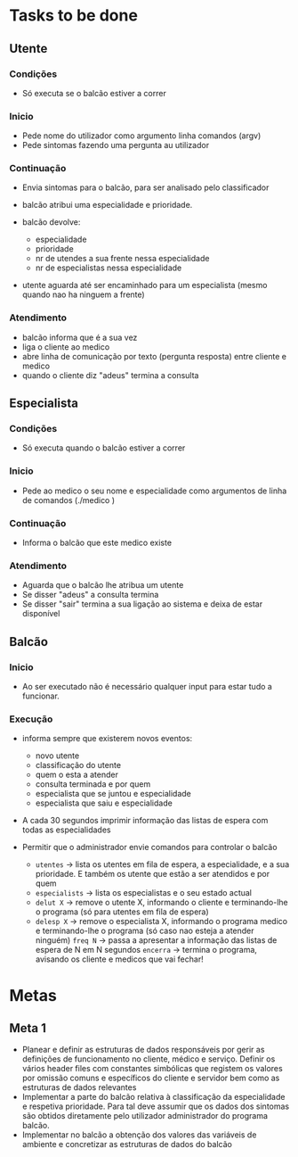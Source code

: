 # Tasks to be done

## Utente

### Condições

- Só executa se o balcão estiver a correr

### Inicio

- Pede nome do utilizador como argumento linha comandos (argv)
- Pede sintomas fazendo uma pergunta au utilizador

### Continuação

- Envia sintomas para o balcão, para ser analisado pelo classificador
- balcão atribui uma especialidade e prioridade.
- balcão devolve:

  - especialidade
  - prioridade
  - nr de utendes a sua frente nessa especialidade
  - nr de especialistas nessa especialidade

- utente aguarda até ser encaminhado para um especialista (mesmo quando nao ha ninguem a frente)

### Atendimento

- balcão informa que é a sua vez
- liga o cliente ao medico
- abre linha de comunicação por texto (pergunta resposta) entre cliente e medico
- quando o cliente diz "adeus" termina a consulta

## Especialista

### Condições

- Só executa quando o balcão estiver a correr

### Inicio

- Pede ao medico o seu nome e especialidade como argumentos de linha de comandos (./medico <nome> <especialidade>)

### Continuação

- Informa o balcão que este medico existe

### Atendimento

- Aguarda que o balcão lhe atribua um utente
- Se disser "adeus" a consulta termina
- Se disser "sair" termina a sua ligação ao sistema e deixa de estar disponível

## Balcão

### Inicio

- Ao ser executado não é necessário qualquer input para estar tudo a funcionar.

### Execução

- informa sempre que existerem novos eventos:

  - novo utente
  - classificação do utente
  - quem o esta a atender
  - consulta terminada e por quem
  - especialista que se juntou e especialidade
  - especialista que saiu e especialidade

- A cada 30 segundos imprimir informação das listas de espera com todas as especialidades
- Permitir que o administrador envie comandos para controlar o balcão
  - `utentes` -> lista os utentes em fila de espera, a especialidade, e a sua prioridade. E também os utente que estão a ser atendidos e por quem
  - `especialists` -> lista os especialistas e o seu estado actual
  - `delut X` -> remove o utente X, informando o cliente e terminando-lhe o programa (só para utentes em fila de espera)
  - `delesp X` -> remove o especialista X, informando o programa medico e terminando-lhe o programa (só caso nao esteja a atender ninguém)
  `freq N` -> passa a apresentar a informação das listas de espera de N em N segundos
  `encerra` -> termina o programa, avisando os cliente e medicos que vai fechar!

# Metas

## Meta 1

- Planear  e  definir  as estruturas de  dados responsáveis  por  gerir  as  definições  de  funcionamento  no cliente, médico e serviço. Definir os vários header files com constantes simbólicas que registem os valores por omissão comuns e específicos do cliente e servidor bem como as estruturas de dados relevantes
- Implementar  a  parte  do balcão  relativa  à  classificação  da  especialidade  e  respetiva  prioridade.  Para  tal  deve assumir que os dados dos sintomas são obtidos diretamente pelo utilizador administrador do programa balcão.
- Implementar no balcão a obtenção dos valores das variáveis de ambiente e concretizar as estruturas de dados do balcão
